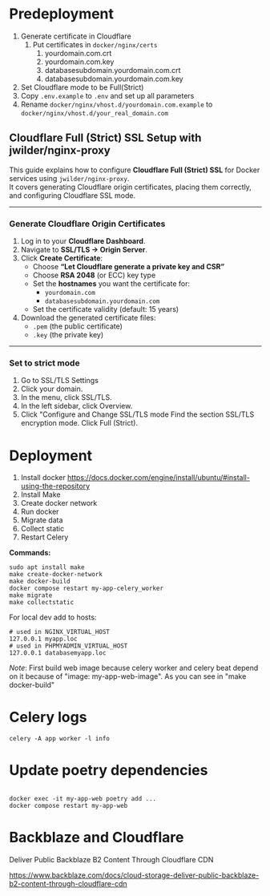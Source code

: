 # Predeployment

1. Generate certificate in Cloudflare
    1. Put certificates in `docker/nginx/certs`
        1. yourdomain.com.crt
        1. yourdomain.com.key
        1. databasesubdomain.yourdomain.com.crt
        1. databasesubdomain.yourdomain.com.key
1. Set Cloudflare mode to be Full(Strict)
1. Copy `.env.example` to `.env` and set up all parameters
1. Rename `docker/nginx/vhost.d/yourdomain.com.example` to `docker/nginx/vhost.d/your_real_domain.com`

## Cloudflare Full (Strict) SSL Setup with jwilder/nginx-proxy

This guide explains how to configure **Cloudflare Full (Strict) SSL** for Docker services using `jwilder/nginx-proxy`.  
It covers generating Cloudflare origin certificates, placing them correctly, and configuring Cloudflare SSL mode.

---

### Generate Cloudflare Origin Certificates

1. Log in to your **Cloudflare Dashboard**.
2. Navigate to **SSL/TLS → Origin Server**.
3. Click **Create Certificate**:
    - Choose **“Let Cloudflare generate a private key and CSR”**
    - Choose **RSA 2048** (or ECC) key type
    - Set the **hostnames** you want the certificate for:
        - `yourdomain.com`
        - `databasesubdomain.yourdomain.com`
    - Set the certificate validity (default: 15 years)
4. Download the generated certificate files:
    - `.pem` (the public certificate)
    - `.key` (the private key)

---

### Set to strict mode

1. Go to SSL/TLS Settings
1. Click your domain.
1. In the menu, click SSL/TLS.
1. In the left sidebar, click Overview.
1. Click "Configure and Change SSL/TLS mode Find the section SSL/TLS encryption mode. Click Full (Strict).

# Deployment

1. Install docker https://docs.docker.com/engine/install/ubuntu/#install-using-the-repository
1. Install Make
1. Create docker network
1. Run docker
1. Migrate data
1. Collect static
1. Restart Celery

**Commands:**

``` 
sudo apt install make
make create-docker-network
make docker-build
docker compose restart my-app-celery_worker
make migrate
make collectstatic
```

For local dev add to hosts:

```
# used in NGINX_VIRTUAL_HOST
127.0.0.1 myapp.loc
# used in PHPMYADMIN_VIRTUAL_HOST
127.0.0.1 databasemyapp.loc
```

*Note*: First build web image because celery worker and celery beat depend on it because of "image: my-app-web-image".
As you can see in "make docker-build"

# Celery logs

`celery -A app worker -l info`

# Update poetry dependencies

```

docker exec -it my-app-web poetry add ...
docker compose restart my-app-web

```

# Backblaze and Cloudflare

Deliver Public Backblaze B2 Content Through Cloudflare CDN

https://www.backblaze.com/docs/cloud-storage-deliver-public-backblaze-b2-content-through-cloudflare-cdn